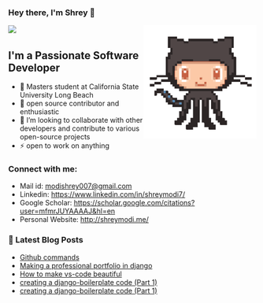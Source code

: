### Hey there, I'm Shrey  👋
[<img src="https://komarev.com/ghpvc/?username=shrey1608&label=Profile+Views&color=blueviolet&style=flat-square" />](https://github.com/shrey1608)
<img align='right' src="https://raw.githubusercontent.com/iCharlesZ/FigureBed/master/img/octocat.gif" width="230">

## I'm a Passionate Software Developer
- 🔭 Masters student at California State University Long Beach
- 📝 open source contributor and enthusiastic
- 👯 I’m looking to collaborate with other developers and contribute to various open-source projects
- ⚡ open to work on anything

### Connect with me:

- Mail id: modishrey007@gmail.com
- Linkedin: https://www.linkedin.com/in/shreymodi7/
- Google Scholar: https://scholar.google.com/citations?user=mfmrJUYAAAAJ&hl=en
- Personal Website: http://shreymodi.me/




### 📕 Latest Blog Posts
<!-- BLOG-POST-LIST:START -->
- [Github commands](https://medium.com/@shrey007/github-commands-e42f29fa2d03)
- [Making a professional portfolio in django](https://medium.com/@shrey007/making-a-professional-portfolio-in-django-b6a98071c1c5)
- [How to make vs-code beautiful](https://medium.com/@shrey007/how-to-make-vs-code-beautiful-aad0b4c08689)
- [creating a django-boilerplate code (Part 1)](https://medium.com/@shrey007/creating-a-django-boilerplate-eb490450e7b9)
- [creating a django-boilerplate code (Part 1)](https://medium.com/@shrey007/creating-a-django-boilerplate-part-2-6230760e535d?postPublishedType=initial)
<!-- BLOG-POST-LIST:END -->




[email]: modishrey007@gmail.com
[website]: https://firecamp.io/
[linkedin]: https://www.linkedin.com/in/shrey-modi-3a3170171/
[medium]: https://shrey007.medium.com/
